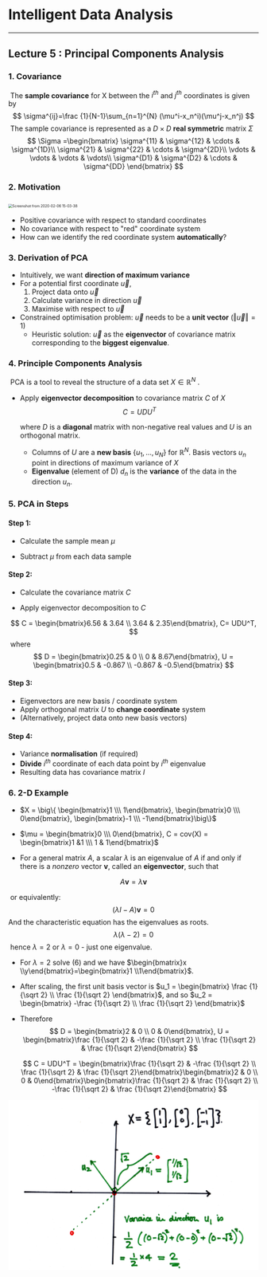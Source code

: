 # Intelligent Data Analysis

---

## Lecture 5 : Principal Components Analysis



### 1. Covariance

​	The **sample covariance** for X between the $i^{th}$ and $j^{th}$ coordinates is given by
$$
\sigma^{ij}=\frac {1}{N-1}\sum_{n=1}^{N} (\mu^i-x_n^i)(\mu^j-x_n^j)
$$
​	The sample covariance is represented as a $D \times D$ **real symmetric** matrix $\Sigma$
$$
\Sigma =\begin{bmatrix}
\sigma^{11} & \sigma^{12} & \cdots & \sigma^{1D}\\
\sigma^{21} & \sigma^{22} & \cdots & \sigma^{2D}\\
\vdots & \vdots & \vdots & \vdots\\
\sigma^{D1} & \sigma^{D2} & \cdots & \sigma^{DD}
\end{bmatrix}
$$

[^Real symmetric matrix]: A matrix has the same number of rows and columns, which is equivalent to its transpose.



### 2. Motivation

<img src="/home/kevinxu95/Pictures/Screenshot from 2020-02-06 15-03-38.png" alt="Screenshot from 2020-02-06 15-03-38" style="zoom:50%;" />

- Positive covariance with respect to standard coordinates
- No covariance with respect to "red" coordinate system
- How can we identify the red coordinate system **automatically**?



### 3. Derivation of PCA

- Intuitively, we want **direction of maximum variance**
- For a potential first coordinate $\vec u$,
  1. Project data onto $\vec u$
  2. Calculate variance in direction $\vec u$
  3. Maximise with respect to $\vec u$
- Constrained optimisation problem: $\vec u$ needs to be a **unit vector**  ($\Vert \vec u\Vert = 1$)
  - Heuristic solution: $\vec u$ as the **eigenvector** of covariance matrix corresponding to the **biggest eigenvalue**.



### 4. Principle Components Analysis

​	PCA is a tool to reveal the structure of a data set $X \in \mathbb{R}^N$ .

- Apply **eigenvector decomposition** to covariance matrix $C$ of $X$
  $$
  C = UDU^T
  $$
  
  where $D$ is a **diagonal** matrix with non-negative real values and $U$ is an orthogonal matrix.
  
  - Columns of $U$ are a **new basis** {$u_1, ..., u_N$} for $\mathbb R^N$. Basis vectors $u_n$ point in directions of maximum variance of $X$
  - **Eigenvalue** (element of D) $d_n$ is the **variance** of the data in the direction $u_n$.



### 5. PCA in Steps

#### Step 1:

- Calculate the sample mean $\mu$

- Subtract $\mu$ from each data sample

#### Step 2:

- Calculate the covariance matrix $C$

- Apply eigenvector decomposition to $C$

$$
C = \begin{bmatrix}6.56 & 3.64 \\ 3.64 & 2.35\end{bmatrix}, C= UDU^T,
$$
​	where 
$$
D = \begin{bmatrix}0.25 & 0 \\ 0 & 8.67\end{bmatrix}, U = \begin{bmatrix}0.5 & -0.867 \\ -0.867 & -0.5\end{bmatrix}
$$

#### Step 3:

- Eigenvectors are new basis / coordinate system
- Apply orthogonal matrix $U$ to **change coordinate** system
- (Alternatively, project data onto new basis vectors)

#### Step 4:

- Variance **normalisation** (if required)
- **Divide** $i^{th}$ coordinate of each data point by $i^{th}$ eigenvalue
- Resulting data has covariance matrix $I$



### 6. 2-D Example

- $X = \big\{ \begin{bmatrix}1 \\\ 1\end{bmatrix}, \begin{bmatrix}0 \\\ 0\end{bmatrix}, \begin{bmatrix}-1 \\\ -1\end{bmatrix}\big\}$

- $\mu = \begin{bmatrix}0 \\\ 0\end{bmatrix}, C = cov(X) = \begin{bmatrix}1 &1 \\\ 1 & 1\end{bmatrix}$

- For a general matrix $A$, a scalar $\lambda$ is an eigenvalue of $A$ if and only if there is a *nonzero* vector $\mathbf v$, called an **eigenvector**, such that

$$
A\mathbf v = \lambda \mathbf v
$$

​			or equivalently:
$$
(\lambda I -A)\mathbf v=0
$$
​			And the characteristic equation has the eigenvalues as roots. 
$$
\lambda (\lambda -2) =0
$$
​			hence $\lambda = 2$ or $\lambda = 0$ - just one eigenvalue.

- For $\lambda =2$ solve $(6)$ and we have  $\begin{bmatrix}x \\y\end{bmatrix}=\begin{bmatrix}1 \\1\end{bmatrix}$.

- After scaling, the first unit basis vector is $u_1 = \begin{bmatrix} \frac {1}{\sqrt 2} \\ \frac {1}{\sqrt 2} \end{bmatrix}$, and so $u_2 = \begin{bmatrix} -\frac {1}{\sqrt 2} \\ \frac {1}{\sqrt 2} \end{bmatrix}$

- Therefore
  $$
  D = \begin{bmatrix}2 & 0 \\ 0 & 0\end{bmatrix}, U = \begin{bmatrix}\frac {1}{\sqrt 2} & -\frac {1}{\sqrt 2} \\ \frac {1}{\sqrt 2} & \frac {1}{\sqrt 2}\end{bmatrix}
  $$

  $$
  C = UDU^T = \begin{bmatrix}\frac {1}{\sqrt 2} & -\frac {1}{\sqrt 2} \\ \frac {1}{\sqrt 2} & \frac {1}{\sqrt 2}\end{bmatrix}\begin{bmatrix}2 & 0 \\ 0 & 0\end{bmatrix}\begin{bmatrix}\frac {1}{\sqrt 2} & \frac {1}{\sqrt 2} \\ -\frac {1}{\sqrt 2} & \frac {1}{\sqrt 2}\end{bmatrix}
  $$

  

<img src="IDA_Lecture 5.assets/Screenshot from 2020-02-06 16-27-47.png" alt="Screenshot from 2020-02-06 16-27-47" style="zoom: 50%;" />